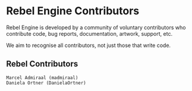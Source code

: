 # Rebel Engine Contributors

Rebel Engine is developed by a community of voluntary contributors who
contribute code, bug reports, documentation, artwork, support, etc.

We aim to recognise all contributors, not just those that write code.

## Rebel Contributors

    Marcel Admiraal (madmiraal)
    Daniela Ortner (DanielaOrtner)

